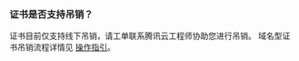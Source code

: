 ### 证书是否支持吊销？
证书目前仅支持线下吊销，请工单联系腾讯云工程师协助您进行吊销。
域名型证书吊销流程详情见 [操作指引](https://intl.cloud.tencent.com/document/product/1007/30174)。
